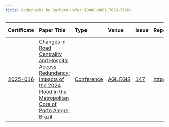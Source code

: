 ```yaml
---
title: Codechecks by Barbara Hofer (0000-0001-7078-3766)
---
```



|Certificate |Paper Title                                                                                                                           |Type       |Venue    |Issue |Report                                |Check date |
|:-------|:---------------------------------------------|:------------------|:------------------|:---|:--------------------------|:------------------|
|[2025-016](https://codecheck.org.uk/register/certs/2025-016/)|[Changes in Road Centrality and Hospital Access Redundancy: Impacts of the 2024 Flood in the Metropolitan Core of Porto Alegre, Brazil](https://doi.org/10.5194/agile-giss-6-10-2025)|[Conference](https://codecheck.org.uk/register/venues/conferences)|[AGILEGIS](https://codecheck.org.uk/register/venues/conferences/agilegis)|[147](https://github.com/codecheckers/register/issues/147)|https://doi.org/10.17605/OSF.IO/28JT4 |2025-06-06 |
